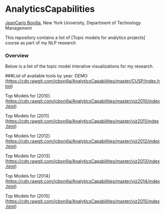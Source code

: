 # AnalyticsCapabilities #

[JeanCarlo Bonilla](bb3379@nyu.edu), New York University, Department of Technology Management  

This repository contains a list of [Topic models for analytics projects] course as part of my NLP research


### Overview
Below is a list of the topic model interative visualizations for my research.

###List of available tools by year:
DEMO (https://cdn.rawgit.com/jcbonilla/AnalyticsCapabilities/master/CUSP/index.html)

Top Models for [2010] (https://cdn.rawgit.com/jcbonilla/AnalyticsCapabilities/master/viz2010/index.html)

Top Models for [2011] (https://cdn.rawgit.com/jcbonilla/AnalyticsCapabilities/master/viz2011/index.html)

Top Models for [2012] (https://cdn.rawgit.com/jcbonilla/AnalyticsCapabilities/master/viz2012/index.html)

Top Models for [2013] (https://cdn.rawgit.com/jcbonilla/AnalyticsCapabilities/master/viz2013/index.html)

Top Models for [2014] (https://cdn.rawgit.com/jcbonilla/AnalyticsCapabilities/master/viz2014/index.html)

Top Models for [2015] (https://cdn.rawgit.com/jcbonilla/AnalyticsCapabilities/master/viz2015/index.html)
